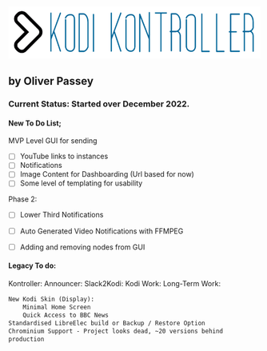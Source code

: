 ![KodiKontroller Logo](https://github.com/OliPassey/kodikontroller/raw/master/logo.PNG)
## by Oliver Passey
### Current Status: Started over December 2022.

#### New To Do List;
MVP Level GUI for sending 
- [ ] YouTube links to instances
- [ ] Notifications
- [ ] Image Content for Dashboarding (Url based for now)
- [ ] Some level of templating for usability

Phase 2:
- [ ] Lower Third Notifications
- [ ] Auto Generated Video Notifications with FFMPEG
- [ ] Adding and removing nodes from GUI




#### Legacy To do:
Kontroller:
Announcer:
Slack2Kodi:
Kodi Work:
Long-Term Work:

	New Kodi Skin (Display):
		Minimal Home Screen
		Quick Access to BBC News
	Standardised LibreElec build or Backup / Restore Option
	Chrominium Support - Project looks dead, ~20 versions behind production
	
	
